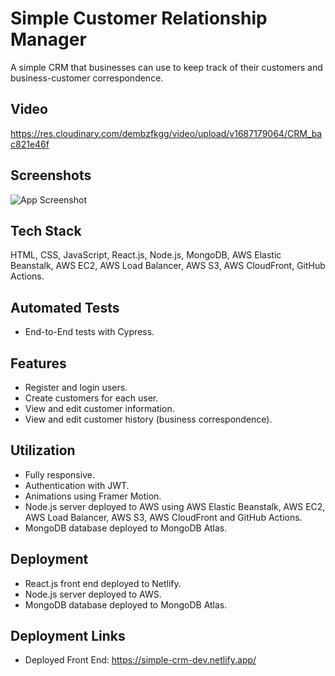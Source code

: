 # Simple Customer Relationship Manager
A simple CRM that businesses can use to keep track of their customers and business-customer correspondence.

## Video
https://res.cloudinary.com/dembzfkgg/video/upload/v1687179064/CRM_bac821e46f

## Screenshots
![App Screenshot](https://res.cloudinary.com/dembzfkgg/image/upload/v1687179035/crm_screenshot_1ad3b248cd.png)

## Tech Stack
HTML, CSS, JavaScript, React.js, Node.js, MongoDB, AWS Elastic Beanstalk, AWS EC2, AWS Load Balancer, AWS S3, AWS CloudFront, GitHub Actions.

## Automated Tests
- End-to-End tests with Cypress.

## Features
- Register and login users.
- Create customers for each user.
- View and edit customer information.
- View and edit customer history (business correspondence).

## Utilization
- Fully responsive.
- Authentication with JWT.
- Animations using Framer Motion.
- Node.js server deployed to AWS using AWS Elastic Beanstalk, AWS EC2, AWS Load Balancer, AWS S3, AWS CloudFront and GitHub Actions.
- MongoDB database deployed to MongoDB Atlas.

## Deployment
- React.js front end deployed to Netlify.
- Node.js server deployed to AWS.
- MongoDB database deployed to MongoDB Atlas.

## Deployment Links
- Deployed Front End: https://simple-crm-dev.netlify.app/